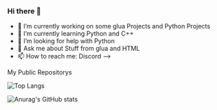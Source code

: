 ### Hi there 👋

- 🔭 I’m currently working on some glua Projects and Python Projects
- 🌱 I’m currently learning Python and C++
- 🤔 I’m looking for help with Python
- 💬 Ask me about Stuff from glua and HTML
- 📫 How to reach me: Discord
-->

My Public Repositorys 

![Top Langs](https://github-readme-stats.vercel.app/api/top-langs/?username=sozialstunde&theme=tokyonight)

![Anurag's GitHub stats](https://github-readme-stats.vercel.app/api?username=sozialstunde&show_icons=true&theme=radical)

